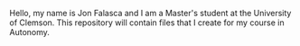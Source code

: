 Hello, my name is Jon Falasca and I am a Master's student at the University of Clemson. This repository will contain files that I create for my course in Autonomy. 


